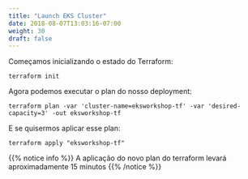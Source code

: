 ```yaml
---
title: "Launch EKS Cluster"
date: 2018-08-07T13:03:16-07:00
weight: 30
draft: false
---
```


Começamos inicializando o estado do Terraform:
```
terraform init
```

Agora podemos executar o plan do  nosso deployment:
```
terraform plan -var 'cluster-name=eksworkshop-tf' -var 'desired-capacity=3' -out eksworkshop-tf
```

E se quisermos aplicar esse plan:
```
terraform apply "eksworkshop-tf"
```
{{% notice info %}}
A aplicação do novo plan do terraform levará aproximadamente 15 minutos
{{% /notice %}}
